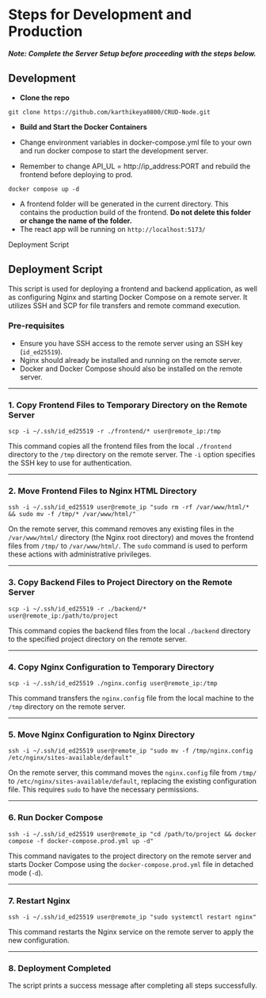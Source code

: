 # Steps for Development and Production

**_Note: Complete the Server Setup before proceeding with the steps below._**

## Development

- **Clone the repo**

```
git clone https://github.com/karthikeya0800/CRUD-Node.git
```

- **Build and Start the Docker Containers**

- Change environment variables in docker-compose.yml file to your own and run docker compose to start the development server.
- Remember to change API_UL = http://ip_address:PORT and rebuild the frontend before deploying to prod.

```
docker compose up -d
```

- A frontend folder will be generated in the current directory. This contains the production build of the frontend. **Do not delete this folder or change the name of the folder.**
- The react app will be running on `http://localhost:5173/`

Deployment Script

## Deployment Script

This script is used for deploying a frontend and backend application, as well as configuring Nginx and starting Docker Compose on a remote server. It utilizes SSH and SCP for file transfers and remote command execution.

### Pre-requisites

- Ensure you have SSH access to the remote server using an SSH key (`id_ed25519`).
- Nginx should already be installed and running on the remote server.
- Docker and Docker Compose should also be installed on the remote server.

---

### 1\. Copy Frontend Files to Temporary Directory on the Remote Server

    scp -i ~/.ssh/id_ed25519 -r ./frontend/* user@remote_ip:/tmp

This command copies all the frontend files from the local `./frontend` directory to the `/tmp` directory on the remote server. The `-i` option specifies the SSH key to use for authentication.

---

### 2\. Move Frontend Files to Nginx HTML Directory

    ssh -i ~/.ssh/id_ed25519 user@remote_ip "sudo rm -rf /var/www/html/* && sudo mv -f /tmp/* /var/www/html/"

On the remote server, this command removes any existing files in the `/var/www/html/` directory (the Nginx root directory) and moves the frontend files from `/tmp/` to `/var/www/html/`. The `sudo` command is used to perform these actions with administrative privileges.

---

### 3\. Copy Backend Files to Project Directory on the Remote Server

    scp -i ~/.ssh/id_ed25519 -r ./backend/* user@remote_ip:/path/to/project

This command copies the backend files from the local `./backend` directory to the specified project directory on the remote server.

---

### 4\. Copy Nginx Configuration to Temporary Directory

    scp -i ~/.ssh/id_ed25519 ./nginx.config user@remote_ip:/tmp

This command transfers the `nginx.config` file from the local machine to the `/tmp` directory on the remote server.

---

### 5\. Move Nginx Configuration to Nginx Directory

    ssh -i ~/.ssh/id_ed25519 user@remote_ip "sudo mv -f /tmp/nginx.config /etc/nginx/sites-available/default"

On the remote server, this command moves the `nginx.config` file from `/tmp/` to `/etc/nginx/sites-available/default`, replacing the existing configuration file. This requires `sudo` to have the necessary permissions.

---

### 6\. Run Docker Compose

    ssh -i ~/.ssh/id_ed25519 user@remote_ip "cd /path/to/project && docker compose -f docker-compose.prod.yml up -d"

This command navigates to the project directory on the remote server and starts Docker Compose using the `docker-compose.prod.yml` file in detached mode (`-d`).

---

### 7\. Restart Nginx

    ssh -i ~/.ssh/id_ed25519 user@remote_ip "sudo systemctl restart nginx"

This command restarts the Nginx service on the remote server to apply the new configuration.

---

### 8\. Deployment Completed

The script prints a success message after completing all steps successfully.
